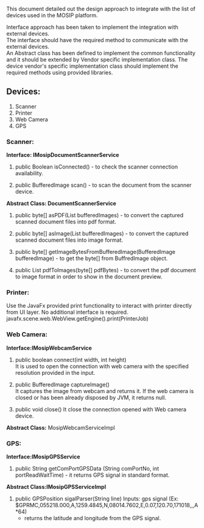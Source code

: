 
This document detailed out the design approach to integrate with the list of devices used in the MOSIP platform.

Interface approach has been taken to implement the integration with external devices.  
The interface should have the required method to communicate with the external devices.  
An Abstract class has been defined to implement the common functionality and it should be extended by Vendor specific implementation class.
The device vendor's specific implementation class should implement the required methods using provided libraries. 

## Devices:
1. Scanner
2. Printer
3. Web Camera
4. GPS

### Scanner: 
**Interface: IMosipDocumentScannerService**  
   1. public Boolean isConnected()  -  to check the scanner connection availability.
   
   2. public BufferedImage scan() -   to scan the document from the scanner device.  

**Abstract Class: DocumentScannerService**  
1. public byte[] asPDF(List<BufferedImage> bufferedImages) -  to convert the captured scanned document files into pdf format.  

2. public byte[] asImage(List<BufferedImage> bufferedImages) -  to convert the captured scanned document files into image format.  

3. public byte[] getImageBytesFromBufferedImage(BufferedImage bufferedImage) - to get the byte[] from BuffredImage object.  

4. public List<BufferedImage>  pdfToImages(byte[] pdfBytes) - to convert the pdf document to image format in order to show in the document preview.  

### Printer: 
 Use the JavaFx provided print functionality to interact with printer directly from UI layer. No additional interface is required. 
 javafx.scene.web.WebView.getEngine().print(PrinterJob)

### Web Camera:  
**Interface:IMosipWebcamService**   
1. public boolean connect(int width, int height)  
   It is used to open the connection with web camera with the specified resolution provided in the input.  

2. public BufferedImage captureImage()  
   It captures the image from webcam and returns it. If the web camera is closed or has been already disposed by JVM, it returns null.  

3. public void close()
   It close the connection opened with Web camera device.

**Abstract Class:**  MosipWebcamServiceImpl

### GPS:  
**Interface:IMosipGPSService**   
1. public String getComPortGPSData (String comPortNo, int portReadWaitTime) - it returns GPS signal in standard format.

**Abstract Class:IMosipGPSServiceImpl**    
1. public GPSPosition sigalParser(String line)
Inputs: gps signal (Ex: $GPRMC,055218.000,A,1259.4845,N,08014.7602,E,0.07,120.70,171018,,,A*64)
   - returns the latitude and longitude from the GPS signal. 

